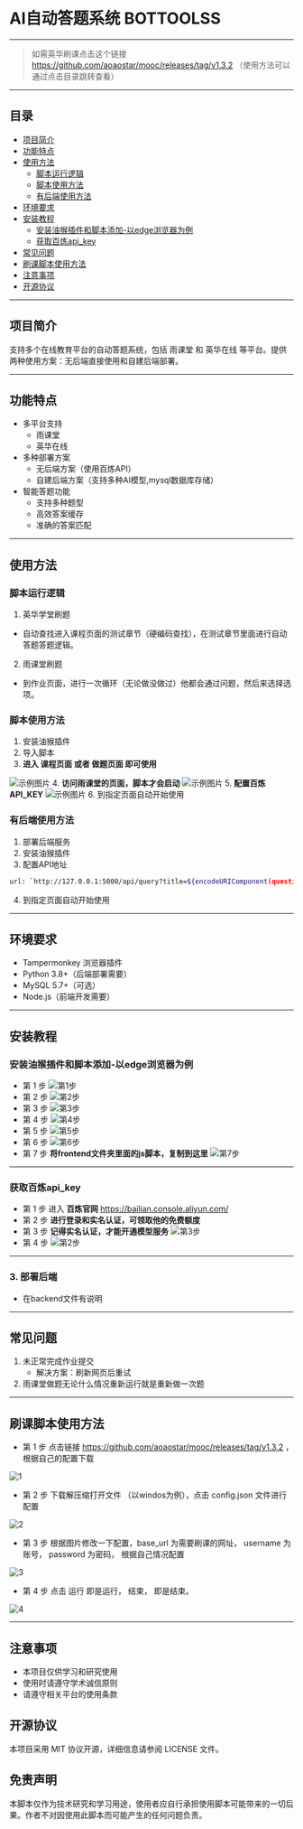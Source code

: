 # AI自动答题系统 BOTTOOLSS

***

> 如需英华刷课点击这个链接 https://github.com/aoaostar/mooc/releases/tag/v1.3.2 （使用方法可以通过点击目录跳转查看）

***

## 目录
- [项目简介](#项目简介)
- [功能特点](#功能特点)
- [使用方法](#使用方法)
  - [脚本运行逻辑](#脚本运行逻辑) 
  - [脚本使用方法](#脚本使用方法)
  - [有后端使用方法](#有后端使用方法)
- [环境要求](#环境要求)
- [安装教程](#安装教程)
  - [安装油猴插件和脚本添加-以edge浏览器为例](#安装油猴插件和脚本添加-以edge浏览器为例)
  - [获取百炼api_key](#获取百炼api_key)
- [常见问题](#常见问题)
- [刷课脚本使用方法](#刷课脚本使用方法)
- [注意事项](#注意事项)
- [开源协议](#开源协议)

***

## 项目简介
支持多个在线教育平台的自动答题系统，包括 雨课堂 和 英华在线 等平台。提供两种使用方案：无后端直接使用和自建后端部署。

***

## 功能特点
- 多平台支持
  - 雨课堂
  - 英华在线
- 多种部署方案
  - 无后端方案（使用百炼API）
  - 自建后端方案（支持多种AI模型,mysql数据库存储）
- 智能答题功能
  - 支持多种题型
  - 高效答案缓存
  - 准确的答案匹配

***

## 使用方法
### 脚本运行逻辑
1. 英华学堂刷题
 - 自动查找进入课程页面的测试章节（硬编码查找），在测试章节里面进行自动答题答题逻辑。
2. 雨课堂刷题
 - 到作业页面，进行一次循环（无论做没做过）他都会通过问题，然后来选择选项。

### 脚本使用方法
1. 安装油猴插件  
2. 导入脚本  
3. __进入 课程页面 或者 做题页面 即可使用__ 

![示例图片](./example.png)
4. __访问雨课堂的页面，脚本才会启动__
![示例图片](./photo/三.png)
5. __配置百炼API_KEY__
![示例图片](./photo/四.png)
6. 到指定页面自动开始使用

### 有后端使用方法
1. 部署后端服务
2. 安装油猴插件
3. 配置API地址
```bash
url: `http://127.0.0.1:5000/api/query?title=${encodeURIComponent(question)}&options=${encodeURIComponent(JSON.stringify(options))}&type=${encodeURIComponent(type)}`,

```
4. 到指定页面自动开始使用

***

## 环境要求
- Tampermonkey 浏览器插件
- Python 3.8+（后端部署需要）
- MySQL 5.7+（可选）
- Node.js（前端开发需要）

***

## 安装教程
### 安装油猴插件和脚本添加-以edge浏览器为例
- 第 1 步
![第1步](./photo/1.png) 
- 第 2 步
![第2步](./photo/3.png) 
- 第 3 步
![第3步](./photo/4.png) 
- 第 4 步
![第4步](./photo/5.png) 
- 第 5 步
![第5步](./photo/6.png) 
- 第 6 步
![第6步](./photo/7.png) 
- 第 7 步 __将frontend文件夹里面的js脚本，复制到这里__
![第7步](./photo/8.png)

***

### 获取百炼api_key
- 第 1 步 进入 __百炼官网__ https://bailian.console.aliyun.com/
- 第 2 步 __进行登录和实名认证，可领取他的免费额度__
- 第 3 步 __记得实名认证，才能开通模型服务__
![第3步](./photo/一.png)
- 第 4 步
![第2步](./photo/二.png)

***

### 3. 部署后端
- 在backend文件有说明

***

## 常见问题
1. 未正常完成作业提交
   - 解决方案：刷新网页后重试
2. 雨课堂做题无论什么情况重新运行就是重新做一次题

***

## 刷课脚本使用方法
- 第 1 步 点击链接 https://github.com/aoaostar/mooc/releases/tag/v1.3.2 ，根据自己的配置下载 

![1](./photo/sk1.png)
- 第 2 步 下载解压缩打开文件 （以windos为例），点击 config.json 文件进行配置 

![2](./photo/sk2(1).png)
- 第 3 步 根据图片修改一下配置，base_url 为需要刷课的网址， username 为账号， password 为密码， 根据自己情况配置 

![3](./photo/sk3.png)
- 第 4 步 点击 运行 即是运行， 结束， 即是结束。 

![4](./photo/sk2(2).png)

***

## 注意事项
- 本项目仅供学习和研究使用
- 使用时请遵守学术诚信原则
- 请遵守相关平台的使用条款

## 开源协议
本项目采用 MIT 协议开源，详细信息请参阅 LICENSE 文件。

## 免责声明
本脚本仅作为技术研究和学习用途，使用者应自行承担使用脚本可能带来的一切后果。作者不对因使用此脚本而可能产生的任何问题负责。
